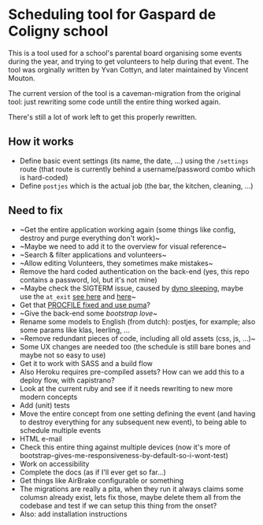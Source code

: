 # Scheduling tool for Gaspard de Coligny school

This is a tool used for a school's parental board organising some events during the year, and trying to get volunteers to help during that event. The tool was orginally written by Yvan Cottyn, and later maintained by Vincent Mouton.

The current version of the tool is a caveman-migration from the original tool: just rewriting some code untill the entire thing worked again.

There's still a lot of work left to get this properly rewritten.


## How it works
* Define basic event settings (its name, the date, ...) using the `/settings` route (that route is currently behind a username/password combo which is hard-coded)
* Define `postjes` which is the actual job (the bar, the kitchen, cleaning, ...)


## Need to fix
* ~Get the entire application working again (some things like config, destroy and purge everything don't work)~
* ~Maybe we need to add it to the overview for visual reference~
* ~Search & filter applications and volunteers~
* ~Allow editing Volunteers, they sometimes make mistakes~
* Remove the hard coded authentication on the back-end (yes, this repo contains a password, lol, but it's not mine)
* ~Maybe check the SIGTERM issue, caused by [dyno sleeping](https://devcenter.heroku.com/articles/free-dyno-hours), maybe use the `at_exit` [see here](https://github.com/honeybadger-io/honeybadger-ruby/issues/267#issuecomment-373906051) and [here](https://devcenter.heroku.com/articles/what-happens-to-ruby-apps-when-they-are-restarted)~
* Get that [PROCFILE fixed and use puma](https://devcenter.heroku.com/articles/getting-started-with-rails4#procfile)?
* ~Give the back-end some _bootstrap love_~
* Rename some models to English (from dutch): postjes, for example; also some params like klas, leerling, ...
* ~Remove redundant pieces of code, including all old assets (css, js, ...)~
* Some UX changes are needed too (the schedule is still bare bones and maybe not so easy to use)
* Get it to work with SASS and a build flow
* Also Heroku requires pre-compiled assets? How can we add this to a deploy flow, with capistrano?
* Look at the current ruby and see if it needs rewriting to new more modern concepts
* Add (unit) tests
* Move the entire concept from one setting defining the event (and having to destroy everything for any subsequent new event), to being able to schedule multiple events
* HTML e-mail
* Check this entire thing against multiple devices (now it's more of bootstrap-gives-me-responsiveness-by-default-so-i-wont-test)
* Work on accessibility
* Complete the docs (as if I'll ever get so far...)
* Get things like AirBrake configurable or something
* The migrations are really a pita, when they run it always claims some columsn already exist, lets fix those, maybe delete them all from the codebase and test if we can setup  this thing from the onset?
* Also: add installation instructions
